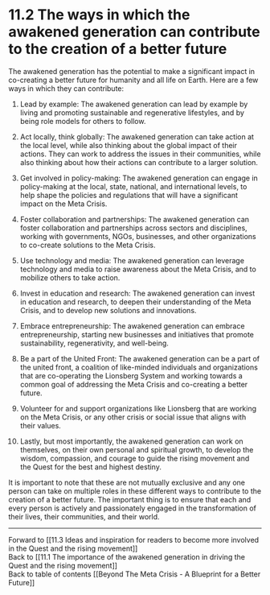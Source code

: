 # 11.2 The ways in which the awakened generation can contribute to the creation of a better future

The awakened generation has the potential to make a significant impact in co-creating a better future for humanity and all life on Earth. Here are a few ways in which they can contribute:

1.  Lead by example: The awakened generation can lead by example by living and promoting sustainable and regenerative lifestyles, and by being role models for others to follow.
    
2.  Act locally, think globally: The awakened generation can take action at the local level, while also thinking about the global impact of their actions. They can work to address the issues in their communities, while also thinking about how their actions can contribute to a larger solution.
    
3.  Get involved in policy-making: The awakened generation can engage in policy-making at the local, state, national, and international levels, to help shape the policies and regulations that will have a significant impact on the Meta Crisis.
    
4.  Foster collaboration and partnerships: The awakened generation can foster collaboration and partnerships across sectors and disciplines, working with governments, NGOs, businesses, and other organizations to co-create solutions to the Meta Crisis.
    
5.  Use technology and media: The awakened generation can leverage technology and media to raise awareness about the Meta Crisis, and to mobilize others to take action.
    
6.  Invest in education and research: The awakened generation can invest in education and research, to deepen their understanding of the Meta Crisis, and to develop new solutions and innovations.
    
7.  Embrace entrepreneurship: The awakened generation can embrace entrepreneurship, starting new businesses and initiatives that promote sustainability, regenerativity, and well-being.
    
8.  Be a part of the United Front: The awakened generation can be a part of the united front, a coalition of like-minded individuals and organizations that are co-operating the Lionsberg System and working towards a common goal of addressing the Meta Crisis and co-creating a better future.
    
9.  Volunteer for and support organizations like Lionsberg that are working on the Meta Crisis, or any other crisis or social issue that aligns with their values.
    
10.  Lastly, but most importantly, the awakened generation can work on themselves, on their own personal and spiritual growth, to develop the wisdom, compassion, and courage to guide the rising movement and the Quest for the best and highest destiny.

It is important to note that these are not mutually exclusive and any one person can take on multiple roles in these different ways to contribute to the creation of a better future. The important thing is to ensure that each and every person is actively and passionately engaged in the transformation of their lives, their communities, and their world. 

___

Forward to [[11.3 Ideas and inspiration for readers to become more involved in the Quest and the rising movement]]    
Back to [[11.1 The importance of the awakened generation in driving the Quest and the rising movement]]    
Back to table of contents [[Beyond The Meta Crisis - A Blueprint for a Better Future]] 